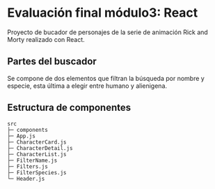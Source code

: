 # Evaluación final módulo3: React

Proyecto de bucador de personajes de la serie de animación Rick and Morty realizado con React.

## Partes del buscador

Se compone de dos elementos que filtran la búsqueda por nombre y especie, esta última a elegir entre humano y alienigena.

## Estructura de componentes

```
src
├─ components
├─ App.js
├─ CharacterCard.js
├─ CharacterDetail.js
├─ CharacterList.js
├─ FilterName.js
├─ Filters.js
├─ FilterSpecies.js
└─ Header.js
```
